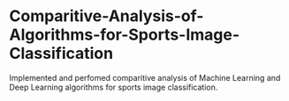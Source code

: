 # Comparitive-Analysis-of-Algorithms-for-Sports-Image-Classification
Implemented and perfomed comparitive analysis of  Machine Learning and Deep Learning algorithms for sports image classification.
